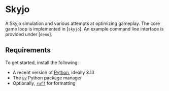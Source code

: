 # Skyjo

A Skyjo simulation and various attempts at optimizing gameplay. The core game
loop is implemented in [`skyjo`]. An example command line interface is provided
under [`demo`].

## Requirements

To get started, install the following:

- A recent version of [Python](http://python.org/downloads/), ideally 3.13
- The [`uv`](https://docs.astral.sh/uv/) Python package manager
- Optionally, [`ruff`](https://docs.astral.sh/ruff/) for formatting
